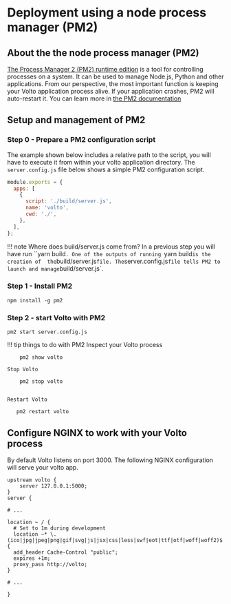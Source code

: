 # Deployment using a node process manager (PM2)

## About the the node process manager (PM2)
[The Process Manager 2 (PM2) runtime edition](https://pm2.io/runtime/) is a tool for controlling processes on a system. It can be used to manage Node.js, Python and other applications.
From our perspective, the most important function is keeping your Volto application process alive. If your application crashes, PM2 will auto-restart it.
You can learn more in [the PM2 documentation](http://pm2.keymetrics.io/docs/usage/pm2-doc-single-page/)

## Setup and management of PM2
### Step 0 - Prepare a PM2 configuration script
The example shown below includes a relative path to the script, you will have to execute it from within your volto application directory.
The `server.config.js` file below shows a simple PM2 configuration script.

```js
module.exports = {
  apps: [
    {
      script: './build/server.js',
      name: 'volto',
      cwd: './',
    },
  ],
};
```

!!! note Where does build/server.js come from?
    In a previous step you will have run ``yarn build`.
    One of the outputs of running `yarn build` is the creation of 
    the `build/server.js` file. The `server.config.js` file tells PM2 to
    launch and manage `build/server.js`.
    


### Step 1 - Install PM2

    npm install -g pm2


### Step 2 - start Volto with PM2

    pm2 start server.config.js

!!! tip things to do with PM2
    Inspect your Volto process

        pm2 show volto

    Stop Volto

        pm2 stop volto


    Restart Volto

       pm2 restart volto


## Configure NGINX to work with your Volto process
By default Volto listens on port 3000.
The following NGINX configuration will serve your volto app.

```nginx
upstream volto {
    server 127.0.0.1:5000;
}
server {

# ...

location ~ / {
  # Set to 1m during development
  location ~* \.(ico|jpg|jpeg|png|gif|svg|js|jsx|css|less|swf|eot|ttf|otf|woff|woff2)$ {
  add_header Cache-Control "public";
  expires +1m;
  proxy_pass http://volto;
}

# ...

}

```
